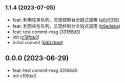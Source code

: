 ## <small>1.1.4 (2023-07-05)</small>

* feat: 利用任务队列，实现控制台全链式调用 ([a0c5316](https://github.com/commit/a0c5316))
* feat: 利用任务队列，实现控制台全链式调用 ([b9edeba](https://github.com/commit/b9edeba))
* feat: test commit-msg ([33166d3](https://github.com/commit/33166d3))
* init ([c19fda3](https://github.com/commit/c19fda3))
* Initial commit ([06026ed](https://github.com/commit/06026ed))



## 0.0.0 (2023-06-29)

* feat: test commit-msg 33166d3
* init c19fda3



